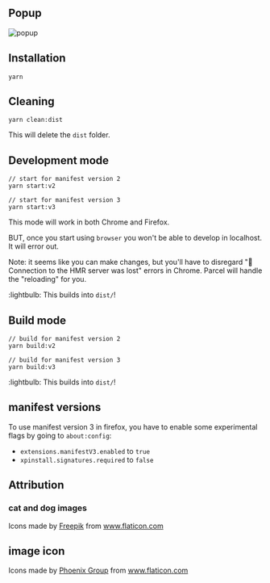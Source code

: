 ## Popup

![popup](src/assets/popup.png)

## Installation

```
yarn
```

## Cleaning

```
yarn clean:dist
```

This will delete the `dist` folder.

## Development mode

```
// start for manifest version 2
yarn start:v2

// start for manifest version 3
yarn start:v3
```

This mode will work in both Chrome and Firefox.

BUT, once you start using `browser` you won't be able to develop in localhost. It will error out.

Note: it seems like you can make changes, but you'll have to disregard "🚨 Connection to the HMR server was lost" errors in Chrome. Parcel will handle the "reloading" for you.

:lightbulb: This builds into `dist/`!

## Build mode

```
// build for manifest version 2
yarn build:v2

// build for manifest version 3
yarn build:v3
```

:lightbulb: This builds into `dist/`!

## manifest versions

To use manifest version 3 in firefox, you have to enable some experimental flags by going to `about:config`:

- `extensions.manifestV3.enabled` to `true`
- `xpinstall.signatures.required` to `false`

## Attribution

### cat and dog images

<div>Icons made by <a href="https://www.freepik.com" title="Freepik">Freepik</a> from <a href="https://www.flaticon.com/" title="Flaticon">www.flaticon.com</a></div>

## image icon

<div>Icons made by <a href="https://www.flaticon.com/authors/phoenix-group" title="Phoenix Group">Phoenix Group</a> from <a href="https://www.flaticon.com/" title="Flaticon">www.flaticon.com</a></div>
